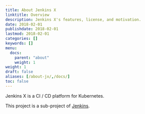 ```yaml
---
title: About Jenkins X
linktitle: Overview
description: Jenkins X's features, license, and motivation.
date: 2018-02-01
publishdate: 2018-02-01
lastmod: 2018-02-01
categories: []
keywords: []
menu:
  docs:
    parent: "about"
    weight: 1
weight: 1
draft: false
aliases: [/about-jx/,/docs/]
toc: false
---
```


Jenkins X is a CI / CD platform for Kubernetes.

This project is a sub-project of <a href="https://jenkins.io/">Jenkins</a>.


                    
